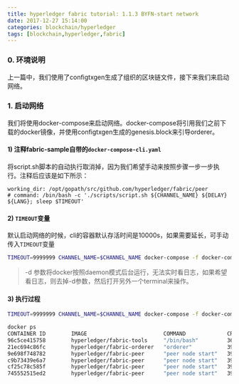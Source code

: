 ```yaml
---
title: hyperledger fabric tutorial: 1.1.3 BYFN-start network
date: 2017-12-27 15:14:00
categories: blockchain/hyperledger
tags: [blockchain,hyperledger,fabric]
---
```


### 0. 环境说明
上一篇中，我们使用了configtxgen生成了组织的区块链文件，接下来我们来启动网络。

### 1. 启动网络
我们将使用docker-compose来启动网络。docker-compose将引用我们之前下载的docker镜像，并使用configtxgen生成的genesis.block来引导orderer。

#### 1) 注释fabric-sample自带的`docker-compose-cli.yaml`
将script.sh脚本的自动执行取消掉，因为我们希望手动来按照步骤一步一步执行。注释后应该是如下所示：
```
working_dir: /opt/gopath/src/github.com/hyperledger/fabric/peer
# command: /bin/bash -c './scripts/script.sh ${CHANNEL_NAME} ${DELAY} ${LANG}; sleep $TIMEOUT'
```

#### 2) `TIMEOUT`变量
默认启动网络的时候，cli的容器默认存活时间是10000s，如果需要延长，可手动传入`TIMEOUT`变量
``` bash
TIMEOUT=9999999 CHANNEL_NAME=$CHANNEL_NAME docker-compose -f docker-compose-cli.yaml up -d
```
> -d 参数将docker按照daemon模式后台运行，无法实时看日志，如果希望看日志，则去掉-d参数，然后打开另外一个terminal来操作。

#### 3) 执行过程
``` bash
TIMEOUT=9999999 CHANNEL_NAME=$CHANNEL_NAME docker-compose -f docker-compose-cli.yaml up

docker ps
CONTAINER ID        IMAGE                        COMMAND             CREATED             STATUS              PORTS                                              NAMES
96c5ce415758        hyperledger/fabric-tools     "/bin/bash"         36 seconds ago      Up 35 seconds                                                          cli
21ec694c86fc        hyperledger/fabric-orderer   "orderer"           39 seconds ago      Up 36 seconds       0.0.0.0:7050->7050/tcp                             orderer.example.com
9e698f748782        hyperledger/fabric-peer      "peer node start"   39 seconds ago      Up 35 seconds       0.0.0.0:8051->7051/tcp, 0.0.0.0:8053->7053/tcp     peer1.org1.example.com
c9b73439e6a7        hyperledger/fabric-peer      "peer node start"   39 seconds ago      Up 35 seconds       0.0.0.0:7051->7051/tcp, 0.0.0.0:7053->7053/tcp     peer0.org1.example.com
cf25c78c585f        hyperledger/fabric-peer      "peer node start"   39 seconds ago      Up 36 seconds       0.0.0.0:10051->7051/tcp, 0.0.0.0:10053->7053/tcp   peer1.org2.example.com
745552515ed2        hyperledger/fabric-peer      "peer node start"   39 seconds ago      Up 37 seconds       0.0.0.0:9051->7051/tcp, 0.0.0.0:9053->7053/tcp     peer0.org2.example.com
```
